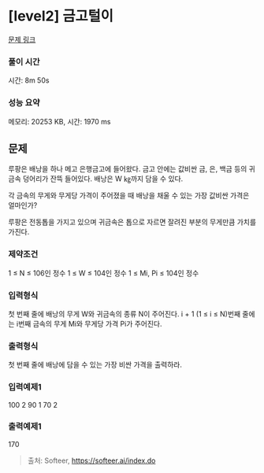 # [level2] 금고털이

[문제 링크](https://softeer.ai/practice/6288)

### 풀이 시간

시간: 8m 50s

### 성능 요약

메모리: 20253 KB, 시간: 1970 ms

## 문제

루팡은 배낭을 하나 메고 은행금고에 들어왔다. 금고 안에는 값비싼 금, 은, 백금 등의 귀금속 덩어리가 잔뜩 들어있다. 배낭은 W ㎏까지 담을 수 있다.

각 금속의 무게와 무게당 가격이 주어졌을 때 배낭을 채울 수 있는 가장 값비싼 가격은 얼마인가?

루팡은 전동톱을 가지고 있으며 귀금속은 톱으로 자르면 잘려진 부분의 무게만큼 가치를 가진다.

### 제약조건
1 ≤ N ≤ 106인 정수
1 ≤ W ≤ 104인 정수
1 ≤ Mi, Pi ≤ 104인 정수

### 입력형식
첫 번째 줄에 배낭의 무게 W와 귀금속의 종류 N이 주어진다. i + 1 (1 ≤ i ≤ N)번째 줄에는 i번째 금속의 무게 Mi와 무게당 가격 Pi가 주어진다.

### 출력형식
첫 번째 줄에 배낭에 담을 수 있는 가장 비싼 가격을 출력하라.

### 입력예제1
100 2
90 1
70 2

### 출력예제1
170

> 출처: Softeer, https://softeer.ai/index.do
